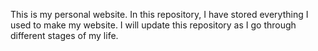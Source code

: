 This is my personal website. In this repository, I have stored everything I used to make my website. I will update this repository as I go through different stages of my life. 
